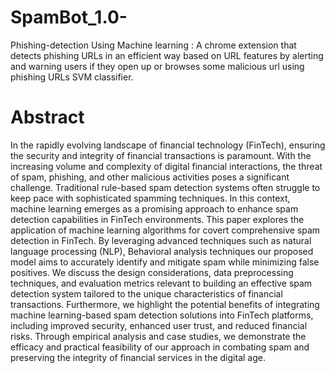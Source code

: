 # SpamBot_1.0-
Phishing-detection Using Machine learning :
A chrome extension that detects phishing URLs in an efficient way based on URL features by alerting and warning users if they open up or browses some malicious url using phishing URLs SVM classifier.

# Abstract
In the rapidly evolving landscape of financial technology (FinTech), ensuring the security and integrity of financial transactions is paramount. With the increasing volume and complexity of digital financial interactions, the threat of spam, phishing, and other malicious activities poses a significant challenge. Traditional rule-based spam detection systems often struggle to keep pace with sophisticated spamming techniques. In this context, machine learning emerges as a promising approach to enhance spam detection capabilities in FinTech environments. This paper explores the application of machine learning algorithms for covert comprehensive spam detection in FinTech. By leveraging advanced techniques such as natural language processing (NLP), Behavioral analysis techniques our proposed model aims to accurately identify and mitigate spam while minimizing false positives. We discuss the design considerations, data preprocessing techniques, and evaluation metrics relevant to building an effective spam detection system tailored to the unique characteristics of financial transactions. Furthermore, we highlight the potential benefits of integrating machine learning-based spam detection solutions into FinTech platforms, including improved security, enhanced user trust, and reduced financial risks. Through empirical analysis and case studies, we demonstrate the efficacy and practical feasibility of our approach in combating spam and preserving the integrity of financial services in the digital age.
